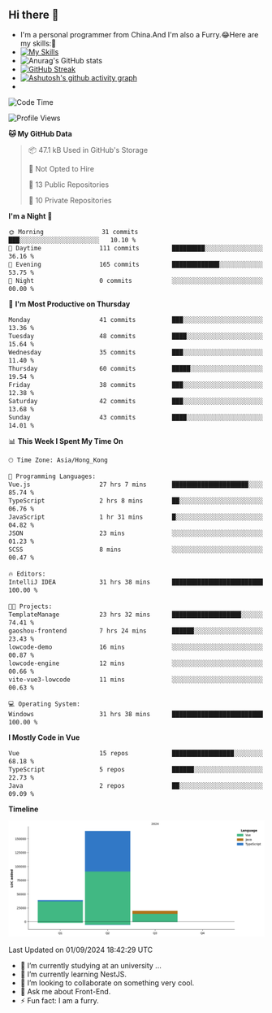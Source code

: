 ## Hi there 👋
- I'm a personal programmer from China.And I'm also a Furry.😂Here are my skills:🤔
- [![My Skills](https://skillicons.dev/icons?i=js,html,css,vue,typescript,java,golang)](https://skillicons.dev)
- ![Anurag's GitHub stats](https://github-readme-stats.vercel.app/api?username=FluffyChi-Xing&count_private=true&show_icons=true&theme=radical)
- [![GitHub Streak](https://streak-stats.demolab.com/?user=FluffyChi-Xing)](https://git.io/streak-stats)
- [![Ashutosh's github activity graph](https://github-readme-activity-graph.vercel.app/graph?username=FluffyChi-Xing&theme=github-compact)](https://github.com/ashutosh00710/github-readme-activity-graph)
- <!--START_SECTION:waka-->
![Code Time](http://img.shields.io/badge/Code%20Time-315%20hrs%2015%20mins-blue)

![Profile Views](http://img.shields.io/badge/Profile%20Views-0-blue)

**🐱 My GitHub Data** 

> 📦 47.1 kB Used in GitHub's Storage 
 > 
> 🚫 Not Opted to Hire
 > 
> 📜 13 Public Repositories 
 > 
> 🔑 10 Private Repositories 
 > 
**I'm a Night 🦉** 

```text
🌞 Morning                31 commits          ███░░░░░░░░░░░░░░░░░░░░░░   10.10 % 
🌆 Daytime                111 commits         █████████░░░░░░░░░░░░░░░░   36.16 % 
🌃 Evening                165 commits         █████████████░░░░░░░░░░░░   53.75 % 
🌙 Night                  0 commits           ░░░░░░░░░░░░░░░░░░░░░░░░░   00.00 % 
```
📅 **I'm Most Productive on Thursday** 

```text
Monday                   41 commits          ███░░░░░░░░░░░░░░░░░░░░░░   13.36 % 
Tuesday                  48 commits          ████░░░░░░░░░░░░░░░░░░░░░   15.64 % 
Wednesday                35 commits          ███░░░░░░░░░░░░░░░░░░░░░░   11.40 % 
Thursday                 60 commits          █████░░░░░░░░░░░░░░░░░░░░   19.54 % 
Friday                   38 commits          ███░░░░░░░░░░░░░░░░░░░░░░   12.38 % 
Saturday                 42 commits          ███░░░░░░░░░░░░░░░░░░░░░░   13.68 % 
Sunday                   43 commits          ████░░░░░░░░░░░░░░░░░░░░░   14.01 % 
```


📊 **This Week I Spent My Time On** 

```text
🕑︎ Time Zone: Asia/Hong_Kong

💬 Programming Languages: 
Vue.js                   27 hrs 7 mins       █████████████████████░░░░   85.74 % 
TypeScript               2 hrs 8 mins        ██░░░░░░░░░░░░░░░░░░░░░░░   06.76 % 
JavaScript               1 hr 31 mins        █░░░░░░░░░░░░░░░░░░░░░░░░   04.82 % 
JSON                     23 mins             ░░░░░░░░░░░░░░░░░░░░░░░░░   01.23 % 
SCSS                     8 mins              ░░░░░░░░░░░░░░░░░░░░░░░░░   00.47 % 

🔥 Editors: 
IntelliJ IDEA            31 hrs 38 mins      █████████████████████████   100.00 % 

🐱‍💻 Projects: 
TemplateManage           23 hrs 32 mins      ███████████████████░░░░░░   74.41 % 
gaoshou-frontend         7 hrs 24 mins       ██████░░░░░░░░░░░░░░░░░░░   23.43 % 
lowcode-demo             16 mins             ░░░░░░░░░░░░░░░░░░░░░░░░░   00.87 % 
lowcode-engine           12 mins             ░░░░░░░░░░░░░░░░░░░░░░░░░   00.66 % 
vite-vue3-lowcode        11 mins             ░░░░░░░░░░░░░░░░░░░░░░░░░   00.63 % 

💻 Operating System: 
Windows                  31 hrs 38 mins      █████████████████████████   100.00 % 
```

**I Mostly Code in Vue** 

```text
Vue                      15 repos            █████████████████░░░░░░░░   68.18 % 
TypeScript               5 repos             ██████░░░░░░░░░░░░░░░░░░░   22.73 % 
Java                     2 repos             ██░░░░░░░░░░░░░░░░░░░░░░░   09.09 % 
```



**Timeline**

![Lines of Code chart](https://raw.githubusercontent.com/FluffyChi-Xing/FluffyChi-Xing/main/assets/bar_graph.png)


 Last Updated on 01/09/2024 18:42:29 UTC
<!--END_SECTION:waka-->
- 🔭 I’m currently studying at an university ...
- 🌱 I’m currently learning NestJS.
- 👯 I’m looking to collaborate on something very cool.
- 💬 Ask me about Front-End.
- ⚡ Fun fact: I am a furry.
